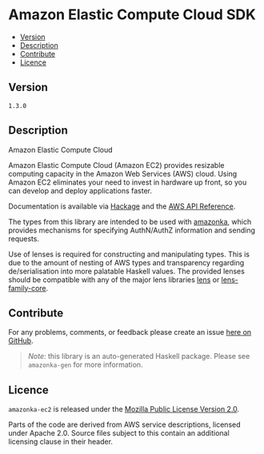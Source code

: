 # Amazon Elastic Compute Cloud SDK

* [Version](#version)
* [Description](#description)
* [Contribute](#contribute)
* [Licence](#licence)


## Version

`1.3.0`


## Description

Amazon Elastic Compute Cloud

Amazon Elastic Compute Cloud (Amazon EC2) provides resizable computing
capacity in the Amazon Web Services (AWS) cloud. Using Amazon EC2
eliminates your need to invest in hardware up front, so you can develop
and deploy applications faster.

Documentation is available via [Hackage](http://hackage.haskell.org/package/amazonka-ec2)
and the [AWS API Reference](http://docs.aws.amazon.com/AWSEC2/latest/APIReference/Welcome.html).

The types from this library are intended to be used with [amazonka](http://hackage.haskell.org/package/amazonka),
which provides mechanisms for specifying AuthN/AuthZ information and sending requests.

Use of lenses is required for constructing and manipulating types.
This is due to the amount of nesting of AWS types and transparency regarding
de/serialisation into more palatable Haskell values.
The provided lenses should be compatible with any of the major lens libraries
[lens](http://hackage.haskell.org/package/lens) or [lens-family-core](http://hackage.haskell.org/package/lens-family-core).

## Contribute

For any problems, comments, or feedback please create an issue [here on GitHub](https://github.com/brendanhay/amazonka/issues).

> _Note:_ this library is an auto-generated Haskell package. Please see `amazonka-gen` for more information.


## Licence

`amazonka-ec2` is released under the [Mozilla Public License Version 2.0](http://www.mozilla.org/MPL/).

Parts of the code are derived from AWS service descriptions, licensed under Apache 2.0.
Source files subject to this contain an additional licensing clause in their header.
